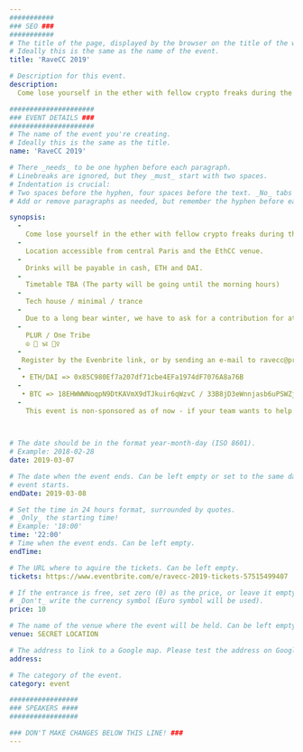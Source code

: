 ```yaml
---
###########
### SEO ###
###########
# The title of the page, displayed by the browser on the title of the window.
# Ideally this is the same as the name of the event.
title: 'RaveCC 2019'

# Description for this event. 
description: 
  Come lose yourself in the ether with fellow crypto freaks during the Community Blockchain Week in Paris.

#####################
### EVENT DETAILS ###
#####################
# The name of the event you're creating.
# Ideally this is the same as the title.
name: 'RaveCC 2019'

# There _needs_ to be one hyphen before each paragraph.
# Linebreaks are ignored, but they _must_ start with two spaces.
# Indentation is crucial:
# Two spaces before the hyphen, four spaces before the text. _No_ tabs allowed.
# Add or remove paragraphs as needed, but remember the hyphen before each entry.

synopsis:
  -
    Come lose yourself in the ether with fellow crypto freaks during the Community Blockchain Week in Paris.
  -
    Location accessible from central Paris and the EthCC venue. 
  -
    Drinks will be payable in cash, ETH and DAI.
  -
    Timetable TBA (The party will be going until the morning hours)
  -
    Tech house / minimal / trance
  -
    Due to a long bear winter, we have to ask for a contribution for attending. If you are intending to attend, please register ASAP and spread the word. Entry includes one drink ticket. If we cover the costs the bar will be an open one - this is for community, not for profit.
  -
    PLUR / One Tribe
    ☮️ 💓 🕉️ 🙇‍♀   ️ 
  - 
   Register by the Evenbrite link, or by sending an e-mail to ravecc@protonmail.com (mailto:ravecc@protonmail.com) with your name and a reference to a transaction of 10 EUR worth to one of the following addresses;
  -
   • ETH/DAI => 0x85C980Ef7a207df71cbe4EFa1974dF7076A8a76B
  -
   • BTC => 18EHWWWNoqpN9DtKAVmX9dTJkuir6qWzvC / 33B8jD3eWnnjasb6uPSWZjj9Lgsp8gXX7L / bc1qs8ull4ghw2hasu3ygr509ng6mcaupky4kwruyn
  - 
    This event is non-sponsored as of now - if your team wants to help make this as awesome as it can be, contact at [ravecc@protonmail.com](mailto:ravecc@protonmail.com)

   

# The date should be in the format year-month-day (ISO 8601).
# Example: 2018-02-28
date: 2019-03-07

# The date when the event ends. Can be left empty or set to the same day the
# event starts.
endDate: 2019-03-08

# Set the time in 24 hours format, surrounded by quotes.
# _Only_ the starting time!
# Example: '18:00'
time: '22:00'
# Time when the event ends. Can be left empty.
endTime: 

# The URL where to aquire the tickets. Can be left empty.
tickets: https://www.eventbrite.com/e/ravecc-2019-tickets-57515499407

# If the entrance is free, set zero (0) as the price, or leave it empty.
# _Don't_ write the currency symbol (Euro symbol will be used).
price: 10

# The name of the venue where the event will be held. Can be left empty.
venue: SECRET LOCATION

# The address to link to a Google map. Please test the address on Google Maps.
address: 

# The category of the event. 
category: event

#################
### SPEAKERS ####
#################

### DON'T MAKE CHANGES BELOW THIS LINE! ###
---
```

<!-- ### DON'T MAKE CHANGES BELOW THIS LINE! ### -->

<Event-Content/>
